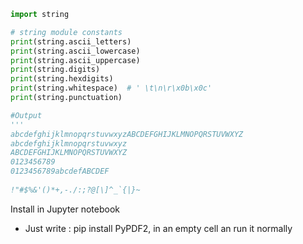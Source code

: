 ````python
import string

# string module constants
print(string.ascii_letters)
print(string.ascii_lowercase)
print(string.ascii_uppercase)
print(string.digits)
print(string.hexdigits)
print(string.whitespace)  # ' \t\n\r\x0b\x0c'
print(string.punctuation)

#Output
'''
abcdefghijklmnopqrstuvwxyzABCDEFGHIJKLMNOPQRSTUVWXYZ
abcdefghijklmnopqrstuvwxyz
ABCDEFGHIJKLMNOPQRSTUVWXYZ
0123456789
0123456789abcdefABCDEF
 	
!"#$%&'()*+,-./:;?@[\]^_`{|}~
````

Install in Jupyter notebook

- Just write : pip install PyPDF2, in an empty cell an run it normally


